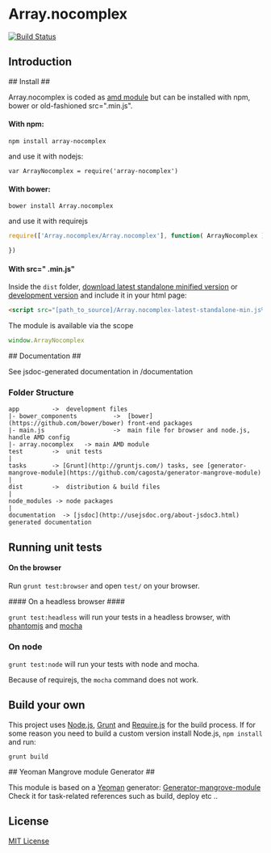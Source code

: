 # Array.nocomplex  
[![Build Status](https://secure.travis-ci.org/cagosta/Array.nocomplex.png?branch=master)](https://travis-ci.org/cagosta/Array.nocomplex)


## Introduction ##



## Install ##

Array.nocomplex is coded as [amd module](http://requirejs.org/docs/whyamd.html) but can be installed with npm, bower or old-fashioned src=".min.js".

#### With npm: ####

```
npm install array-nocomplex
```

and use it with nodejs: 
```
var ArrayNocomplex = require('array-nocomplex')
```

#### With bower: ####

``` 
bower install Array.nocomplex
```

and use it with requirejs 

```javascript
require(['Array.nocomplex/Array.nocomplex'], function( ArrayNocomplex ){

})
```


#### With src=" .min.js" ####


Inside the `dist` folder, [download latest standalone minified version](https://raw.github.com/cagosta/Array.nocomplex/master/dist/Array.nocomplex-latest-standalone-min.js) or [development version](https://raw.github.com/cagosta/Array.nocomplex/master/dist/Array.nocomplex-latest-standalone.js) and include it in your html page:

```html
<script src="[path_to_source]/Array.nocomplex-latest-standalone-min.js%>"></script>
```

The module is available via the scope 

```javascript
window.ArrayNocomplex
```

## Documentation ##

See jsdoc-generated documentation in /documentation  

### Folder Structure ###

    app         ->  development files
    |- bower_components          ->  [bower](https://github.com/bower/bower) front-end packages
    |- main.js                   ->  main file for browser and node.js, handle AMD config
    |- array.nocomplex   -> main AMD module
    test        ->  unit tests
    |
    tasks       -> [Grunt](http://gruntjs.com/) tasks, see [generator-mangrove-module](https://github.com/cagosta/generator-mangrove-module)
    |
    dist        ->  distribution & build files
    |
    node_modules -> node packages
    |
    documentation  -> [jsdoc](http://usejsdoc.org/about-jsdoc3.html) generated documentation 


## Running unit tests ##

#### On the browser ####

Run `grunt test:browser` and open `test/` on your browser.

#### On a headless browser ####

`grunt test:headless` will run your tests in a headless browser, with [phantomjs](http://phantomjs.org/) and [mocha](http://visionmedia.github.io/mocha/)

### On node ####

`grunt test:node` will run your tests with node and mocha.  

Because of requirejs, the `mocha` command does not work.


## Build your own ##

This project uses [Node.js](http://nodejs.org/), [Grunt](http://gruntjs.com/) and [Require.js](http://requirejs.org/docs/optimization.html) for the build process. If for some reason you need to build a custom version install Node.js, `npm install` and run:

    grunt build

## Yeoman Mangrove module Generator ##

This module is based on a [Yeoman](https://github.com/yeoman/yeoman/wiki/Getting-Started) generator: [Generator-mangrove-module](https://github.com/cagosta/generator-mangrove-module)  
Check it for task-related references such as build, deploy etc ..

## License ##

[MIT License](http://www.opensource.org/licenses/mit-license.php)

